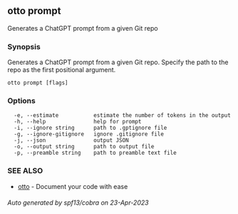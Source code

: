 ## otto prompt

Generates a ChatGPT prompt from a given Git repo

### Synopsis

Generates a ChatGPT prompt from a given Git repo. Specify the path to the repo as the first positional argument.

```
otto prompt [flags]
```

### Options

```
  -e, --estimate           estimate the number of tokens in the output
  -h, --help               help for prompt
  -i, --ignore string      path to .gptignore file
  -g, --ignore-gitignore   ignore .gitignore file
  -j, --json               output JSON
  -o, --output string      path to output file
  -p, --preamble string    path to preamble text file
```

### SEE ALSO

* [otto](otto.md)	 - Document your code with ease

###### Auto generated by spf13/cobra on 23-Apr-2023
